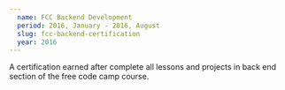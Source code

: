 ```yaml
---
  name: FCC Backend Development
  period: 2016, January - 2016, August
  slug: fcc-backend-certification
  year: 2016
---
```


<p>A certification earned after complete all lessons and projects in back end section of the free code camp course.</p>